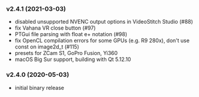 ### v2.4.1 (2021-03-03)

* disabled unsupported NVENC output options in VideoStitch Studio (#88)
* fix Vahana VR close button (#97)
* PTGui file parsing with float e+ notation (#98)
* fix OpenCL compilation errors for some GPUs (e.g. R9 280x), don't use const on image2d_t (#115)
* presets for ZCam S1, GoPro Fusion, Yi360
* macOS Big Sur support, building with Qt 5.12.10

### v2.4.0 (2020-05-03)

* initial binary release
